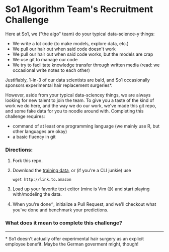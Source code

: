 # So1 Algorithm Team's Recruitment Challenge

Here at So1, we ("the algo" team) do your typical data-science-y things:
* We write a lot code (to make models, explore data, etc.)
* We pull our hair out when said code doesn't work
* We pull our hair out when said code works, but the models are crap
* We use git to manage our code
* We try to facilitate knowledge transfer through written media (read: we occasional write notes to each other)
 
Justifiably, 1-in-3 of our data scientists are bald, and So1 occasionally sponsors experimental hair replacement surgeries*.

However, aside from your typical data-sciencey things, we are always looking for new talent to join the team. To give you a taste of the kind of work we do here, and the way we do our work, we've made this git repo, and some fake data for you to noodle around with. Completing this challenge requires:
* command of at least one programming language (we mainly use R, but other languages are okay)
* a basic fluency in git

### Directions:
1. Fork this repo.
2. Download the [training data](link_to_amazon_s3), or (if you're a CLI junkie) use
   
    ```
    wget http://link.to.amazon
    ```
3. Load up your favorite text editor (mine is Vim :wink:) and start playing with/modeling the data.
4. When you're done꙳, initialize a Pull Request, and we'll checkout what you've done and benchmark your predictions.
 
### What does it mean to complete this challenge?


---
\* So1 doesn't actually offer experimental hair surgery as an explicit employee benefit. Maybe the German goverment might, though!
